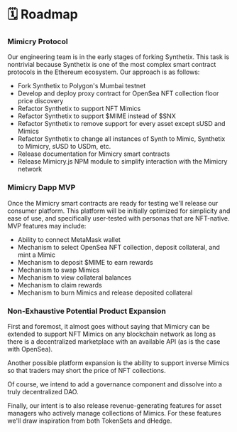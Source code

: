 # 🗓 Roadmap

### Mimicry Protocol

Our engineering team is in the early stages of forking Synthetix. This task is nontrivial because Synthetix is one of the most complex smart contract protocols in the Ethereum ecosystem. Our approach is as follows:

* Fork Synthetix to Polygon's Mumbai testnet
* Develop and deploy proxy contract for OpenSea NFT collection floor price discovery
* Refactor Synthetix to support NFT Mimics
* Refactor Synthetix to support $MIME instead of $SNX
* Refactor Synthetix to remove support for every asset except sUSD and Mimics
* Refactor Synthetix to change all instances of Synth to Mimic, Synthetix to Mimicry, sUSD to USDm, etc.
* Release documentation for Mimicry smart contracts
* Release Mimicry.js NPM module to simplify interaction with the Mimicry network

### Mimicry Dapp MVP

Once the Mimicry smart contracts are ready for testing we'll release our consumer platform. This platform will be initially optimized for simplicity and ease of use, and specifically user-tested with personas that are NFT-native. MVP features may include:

* Ability to connect MetaMask wallet
* Mechanism to select OpenSea NFT collection, deposit collateral, and mint a Mimic
* Mechanism to deposit $MIME to earn rewards
* Mechanism to swap Mimics
* Mechanism to view collateral balances
* Mechanism to claim rewards
* Mechanism to burn Mimics and release deposited collateral

### Non-Exhaustive Potential Product Expansion

First and foremost, it almost goes without saying that Mimicry can be extended to support NFT Mimics on any blockchain network as long as there is a decentralized marketplace with an available API (as is the case with OpenSea).

Another possible platform expansion is the ability to support inverse Mimics so that traders may short the price of NFT collections.

Of course, we intend to add a governance component and dissolve into a truly decentralized DAO.

Finally, our intent is to also release revenue-generating features for asset managers who actively manage collections of Mimics. For these features we'll draw inspiration from both TokenSets and dHedge.
